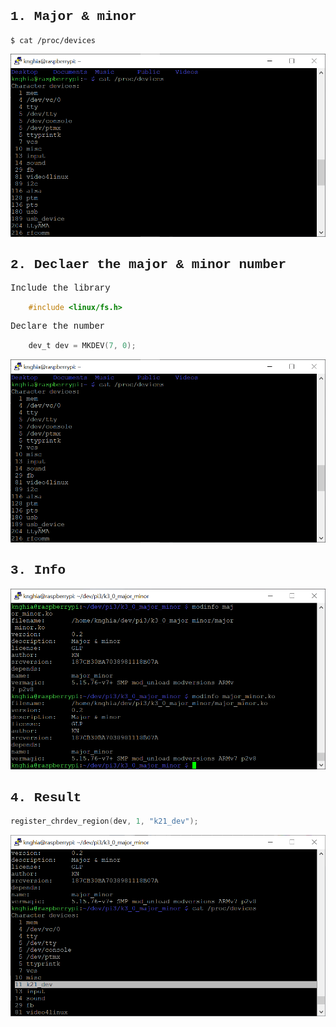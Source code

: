 <span style="font-family: Courier New">

## 1. Major & minor
```shell
$ cat /proc/devices
```
![image info](./Img/get_major_minor.png)

## 2. Declaer the major & minor number
Include the library
```c
    #include <linux/fs.h>
```
Declare the number
```c
    dev_t dev = MKDEV(7, 0);
```
![image info](./Img/get_major_minor.png)
## 3. Info
![image info](./Img/info.png)
## 4. Result
```c
register_chrdev_region(dev, 1, "k21_dev");
```
![image info](./Img/result.png)
</span>